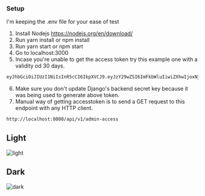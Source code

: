 ### Setup
I'm keeping the .env file for your ease of test

1. Install Nodejs https://nodejs.org/en/download/
2. Run yarn install or npm install
3. Run yarn start or npm start
4. Go to localhost:3000
5. Incase you're unable to get the access token try this example one with a validity od 30 days.
```txt
eyJhbGciOiJIUzI1NiIsInR5cCI6IkpXVCJ9.eyJzY29wZSI6ImFkbWluIiwiZXhwIjoxNjc2MTIyNjkzLCJpYXQiOjE2NzM1MzA2OTN9.fvnTSkNrNxLhNtHUl43Q-5DrwSNPyarSyne23O9dJMI
```
6. Make sure you don't update Django's backend secret key because it was being used to generate above token.
7. Manual way of getting accesstoken is to send a GET request to this endpoint with any HTTP client.
```txt
http://localhost:8000/api/v1/admin-access
```

## Light
<img src="https://i.postimg.cc/66VrLqYJ/message-board-white.png" alt="light">

## Dark
<img src="https://i.postimg.cc/2yY4NNjK/message-board-black.png" alt="dark">
